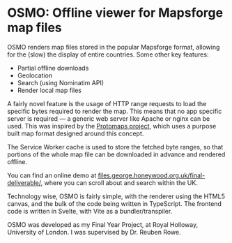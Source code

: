 # OSMO: Offline viewer for Mapsforge map files

OSMO renders map files stored in the popular Mapsforge format, allowing for the (slow) the display of entire countries. Some other key features:

* Partial offline downloads
* Geolocation
* Search (using Nominatim API)
* Render local map files

A fairly novel feature is the usage of HTTP range requests to load the specific bytes required to render the map. This means that no app specific server is required — a generic web server like Apache or nginx can be used. This was inspired by the [Protomaps project](https://protomaps.com/), which uses a purpose built map format designed around this concept.

The Service Worker cache is used to store the fetched byte ranges, so that portions of the whole map file can be downloaded in advance and rendered offline.

You can find an online demo at [files.george.honeywood.org.uk/final-deliverable/](https://files.george.honeywood.org.uk/final-deliverable/#18/51.4273/-0.5543), where you can scroll about and search within the UK.

Technology wise, OSMO is fairly simple, with the renderer using the HTML5 canvas, and the bulk of the code being written in TypeScript. The frontend code is written in Svelte, with Vite as a bundler/transpiler.

OSMO was developed as my Final Year Project, at Royal Holloway, University of London. I was supervised by Dr. Reuben Rowe.
